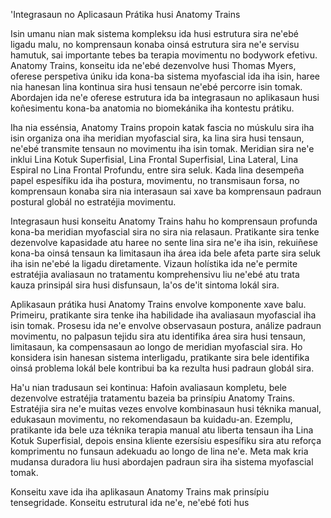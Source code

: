 'Integrasaun no Aplicasaun Prátika husi Anatomy Trains

Isin umanu nian mak sistema kompleksu ida husi estrutura sira ne'ebé ligadu malu, no komprensaun konaba oinsá estrutura sira ne'e servisu hamutuk, sai importante tebes ba terapia movimentu no bodywork efetivu. Anatomy Trains, konseitu ida ne'ebé dezenvolve husi Thomas Myers, oferese perspetiva úniku ida kona-ba sistema myofascial ida iha isin, haree nia hanesan lina kontinua sira husi tensaun ne'ebé percorre isin tomak. Abordajen ida ne'e oferese estrutura ida ba integrasaun no aplikasaun husi koñesimentu kona-ba anatomia no biomekánika iha kontestu prátiku. 

Iha nia essénsia, Anatomy Trains propoin katak fascia no múskulu sira iha isin organiza ona iha meridian myofascial sira, ka lina sira husi tensaun, ne'ebé transmite tensaun no movimentu iha isin tomak. Meridian sira ne'e inklui Lina Kotuk Superfisial, Lina Frontal Superfisial, Lina Lateral, Lina Espiral no Lina Frontal Profundu, entre sira seluk. Kada lina desempeña papel espesífiku ida iha postura, movimentu, no transmisaun forsa, no komprensaun konaba sira nia interasaun sai xave ba komprensaun padraun postural globál no estratéjia movimentu.

Integrasaun husi konseitu Anatomy Trains hahu ho komprensaun profunda kona-ba meridian myofascial sira no sira nia relasaun. Pratikante sira tenke dezenvolve kapasidade atu haree no sente lina sira ne'e iha isin, rekuiñese kona-ba oinsá tensaun ka limitasaun iha área ida bele afeta parte sira seluk iha isin ne'ebé la ligadu diretamente. Vizaun holístika ida ne'e permite estratéjia avaliasaun no tratamentu komprehensivu liu ne'ebé atu trata kauza prinsipál sira husi disfunsaun, la'os de'it sintoma lokál sira.

Aplikasaun prátika husi Anatomy Trains envolve komponente xave balu. Primeiru, pratikante sira tenke iha habilidade iha avaliasaun myofascial iha isin tomak. Prosesu ida ne'e envolve observasaun postura, análize padraun movimentu, no palpasun tejidu sira atu identifika área sira husi tensaun, limitasaun, ka compensasaun ao longo de meridian myofascial sira. Ho konsidera isin hanesan sistema interligadu, pratikante sira bele identifika oinsá problema lokál bele kontribui ba ka rezulta husi padraun globál sira.

Ha'u nian tradusaun sei kontinua: Hafoin avaliasaun kompletu, bele dezenvolve estratéjia tratamentu bazeia ba prinsípiu Anatomy Trains. Estratéjia sira ne'e muitas vezes envolve kombinasaun husi téknika manual, edukasaun movimentu, no rekomendasaun ba kuidadu-an. Ezemplu, pratikante ida bele uza téknika terapia manual atu liberta tensaun iha Lina Kotuk Superfisial, depois ensina kliente ezersísiu espesífiku sira atu reforça komprimentu no funsaun adekuadu ao longo de lina ne'e. Meta mak kria mudansa duradora liu husi abordajen padraun sira iha sistema myofascial tomak.

Konseitu xave ida iha aplikasaun Anatomy Trains mak prinsípiu tensegridade. Konseitu estrutural ida ne'e, ne'ebé foti hus